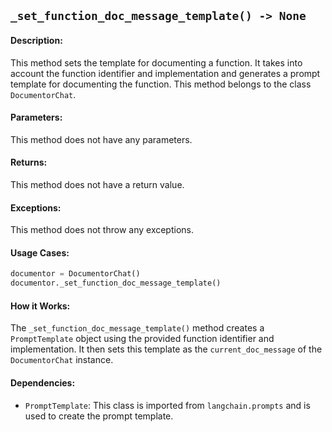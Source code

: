 ## `_set_function_doc_message_template() -> None`

#### Description:
This method sets the template for documenting a function. It takes into account the function identifier and implementation and generates a prompt template for documenting the function. This method belongs to the class `DocumentorChat`.

#### Parameters:
This method does not have any parameters.

#### Returns:
This method does not have a return value.

#### Exceptions:
This method does not throw any exceptions.

#### Usage Cases:

```python
documentor = DocumentorChat()
documentor._set_function_doc_message_template()
```

#### How it Works:
The `_set_function_doc_message_template()` method creates a `PromptTemplate` object using the provided function identifier and implementation. It then sets this template as the `current_doc_message` of the `DocumentorChat` instance.

#### Dependencies:
- `PromptTemplate`: This class is imported from `langchain.prompts` and is used to create the prompt template.